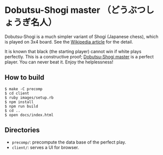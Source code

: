 # Dobutsu-Shogi master （どうぶつしょうぎ名人）

Dobutsu-Shogi is a much simpler variant of Shogi (Japanese chess), which is played on 3x4 board.  See the [Wikipedia article](https://en.wikipedia.org/wiki/D%C5%8Dbutsu_sh%C5%8Dgi) for the detail.

It is known that black (the starting player) cannot win if white plays perfectly.  This is a constructive proof; [Dobutsu-Shogi master](http://mame.github.io/dobutsu-shogi-master/) is a perfect player.  You can never beat it.  Enjoy the helplessness!

## How to build

~~~
$ make -C precomp
$ cd client
$ ruby images/setup.rb
$ npm install
$ npm run build
$ cd ..
$ open docs/index.html
~~~

## Directories

* `precomp/`: precompute the data base of the perfect play.
* `client/`: serves a UI for browser.
